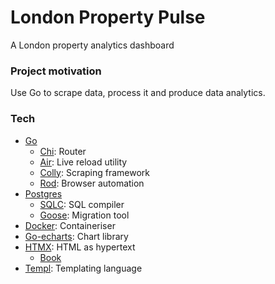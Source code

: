 # London Property Pulse
A London property analytics dashboard

### Project motivation
Use Go to scrape data, process it and produce data analytics.

### Tech
- [Go](https://go.dev/)
    - [Chi](https://github.com/go-chi/chi): Router
    - [Air](https://github.com/cosmtrek/air): Live reload utility
    - [Colly](https://github.com/gocolly/colly): Scraping framework
    - [Rod](https://github.com/go-rod/rod): Browser automation
- [Postgres](https://www.postgresql.org/)
    - [SQLC](https://docs.sqlc.dev/en/stable/index.html#): SQL compiler
    - [Goose](https://github.com/pressly/goose): Migration tool
- [Docker](https://www.docker.com/): Containeriser
- [Go-echarts](https://github.com/go-echarts/go-echarts): Chart library
- [HTMX](https://htmx.org/): HTML as hypertext
    - [Book](https://hypermedia.systems/book/contents/)
- [Templ](https://templ.guide): Templating language



